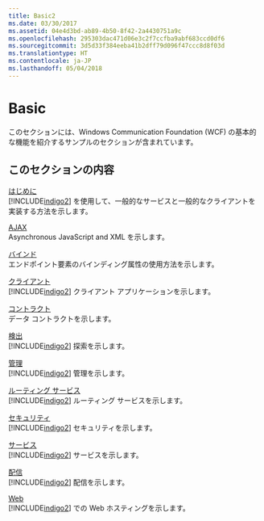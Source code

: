 ```yaml
---
title: Basic2
ms.date: 03/30/2017
ms.assetid: 04e4d3bd-ab89-4b50-8f42-2a4430751a9c
ms.openlocfilehash: 295303dac471d06e3c2f7ccfba9abf683ccd0df6
ms.sourcegitcommit: 3d5d33f384eeba41b2dff79d096f47ccc8d8f03d
ms.translationtype: HT
ms.contentlocale: ja-JP
ms.lasthandoff: 05/04/2018
---
```

# <a name="basic"></a>Basic
このセクションには、Windows Communication Foundation (WCF) の基本的な機能を紹介するサンプルのセクションが含まれています。  
  
## <a name="in-this-section"></a>このセクションの内容  
 [はじめに](../../../../docs/framework/wcf/samples/getting-started-sample.md)  
 [!INCLUDE[indigo2](../../../../includes/indigo2-md.md)] を使用して、一般的なサービスと一般的なクライアントを実装する方法を示します。  
  
 [AJAX](../../../../docs/framework/wcf/samples/ajax.md)  
 Asynchronous JavaScript and XML を示します。  
  
 [バインド](../../../../docs/framework/wcf/samples/binding.md)  
 エンドポイント要素のバインディング属性の使用方法を示します。  
  
 [クライアント](../../../../docs/framework/wcf/samples/client.md)  
 [!INCLUDE[indigo2](../../../../includes/indigo2-md.md)] クライアント アプリケーションを示します。  
  
 [コントラクト](../../../../docs/framework/wcf/samples/contract.md)  
 データ コントラクトを示します。  
  
 [検出](../../../../docs/framework/wcf/samples/discovery-samples.md)  
 [!INCLUDE[indigo2](../../../../includes/indigo2-md.md)] 探索を示します。  
  
 [管理](../../../../docs/framework/wcf/samples/management.md)  
 [!INCLUDE[indigo2](../../../../includes/indigo2-md.md)] 管理を示します。  
  
 [ルーティング サービス](../../../../docs/framework/wcf/samples/routing-services.md)  
 [!INCLUDE[indigo2](../../../../includes/indigo2-md.md)] ルーティング サービスを示します。  
  
 [セキュリティ](../../../../docs/framework/wcf/samples/security-in-wcf.md)  
 [!INCLUDE[indigo2](../../../../includes/indigo2-md.md)] セキュリティを示します。  
  
 [サービス](../../../../docs/framework/wcf/samples/services.md)  
 [!INCLUDE[indigo2](../../../../includes/indigo2-md.md)] サービスを示します。  
  
 [配信](../../../../docs/framework/wcf/samples/syndication.md)  
 [!INCLUDE[indigo2](../../../../includes/indigo2-md.md)] 配信を示します。  
  
 [Web](../../../../docs/framework/wcf/samples/web.md)  
 [!INCLUDE[indigo2](../../../../includes/indigo2-md.md)] での Web ホスティングを示します。
